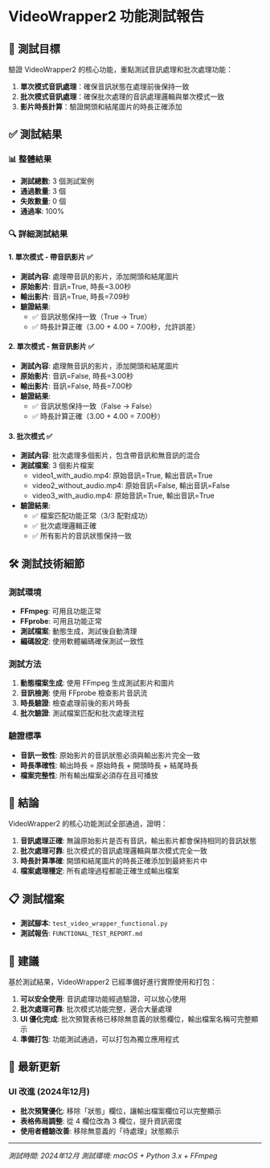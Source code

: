# VideoWrapper2 功能測試報告

## 🎯 測試目標

驗證 VideoWrapper2 的核心功能，重點測試音訊處理和批次處理功能：

1. **單次模式音訊處理**：確保音訊狀態在處理前後保持一致
2. **批次模式音訊處理**：確保批次處理的音訊處理邏輯與單次模式一致
3. **影片時長計算**：驗證開頭和結尾圖片的時長正確添加

## ✅ 測試結果

### 📊 整體結果
- **測試總數**: 3 個測試案例
- **通過數量**: 3 個
- **失敗數量**: 0 個
- **通過率**: 100%

### 🔍 詳細測試結果

#### 1. 單次模式 - 帶音訊影片 ✅
- **測試內容**: 處理帶音訊的影片，添加開頭和結尾圖片
- **原始影片**: 音訊=True, 時長=3.00秒
- **輸出影片**: 音訊=True, 時長=7.09秒
- **驗證結果**: 
  - ✅ 音訊狀態保持一致（True → True）
  - ✅ 時長計算正確（3.00 + 4.00 = 7.00秒，允許誤差）

#### 2. 單次模式 - 無音訊影片 ✅
- **測試內容**: 處理無音訊的影片，添加開頭和結尾圖片
- **原始影片**: 音訊=False, 時長=3.00秒
- **輸出影片**: 音訊=False, 時長=7.00秒
- **驗證結果**:
  - ✅ 音訊狀態保持一致（False → False）
  - ✅ 時長計算正確（3.00 + 4.00 = 7.00秒）

#### 3. 批次模式 ✅
- **測試內容**: 批次處理多個影片，包含帶音訊和無音訊的混合
- **測試檔案**: 3 個影片檔案
  - video1_with_audio.mp4: 原始音訊=True, 輸出音訊=True
  - video2_without_audio.mp4: 原始音訊=False, 輸出音訊=False
  - video3_with_audio.mp4: 原始音訊=True, 輸出音訊=True
- **驗證結果**:
  - ✅ 檔案匹配功能正常（3/3 配對成功）
  - ✅ 批次處理邏輯正確
  - ✅ 所有影片的音訊狀態保持一致

## 🛠️ 測試技術細節

### 測試環境
- **FFmpeg**: 可用且功能正常
- **FFprobe**: 可用且功能正常
- **測試檔案**: 動態生成，測試後自動清理
- **編碼設定**: 使用軟體編碼確保測試一致性

### 測試方法
1. **動態檔案生成**: 使用 FFmpeg 生成測試影片和圖片
2. **音訊檢測**: 使用 FFprobe 檢查影片音訊流
3. **時長驗證**: 檢查處理前後的影片時長
4. **批次驗證**: 測試檔案匹配和批次處理流程

### 驗證標準
- **音訊一致性**: 原始影片的音訊狀態必須與輸出影片完全一致
- **時長準確性**: 輸出時長 = 原始時長 + 開頭時長 + 結尾時長
- **檔案完整性**: 所有輸出檔案必須存在且可播放

## 🎉 結論

VideoWrapper2 的核心功能測試全部通過，證明：

1. **音訊處理正確**: 無論原始影片是否有音訊，輸出影片都會保持相同的音訊狀態
2. **批次處理可靠**: 批次模式的音訊處理邏輯與單次模式完全一致
3. **時長計算準確**: 開頭和結尾圖片的時長正確添加到最終影片中
4. **檔案處理穩定**: 所有處理過程都能正確生成輸出檔案

## 📋 測試檔案

- **測試腳本**: `test_video_wrapper_functional.py`
- **測試報告**: `FUNCTIONAL_TEST_REPORT.md`

## 🚀 建議

基於測試結果，VideoWrapper2 已經準備好進行實際使用和打包：

1. **可以安全使用**: 音訊處理功能經過驗證，可以放心使用
2. **批次處理可靠**: 批次模式功能完整，適合大量處理
3. **UI 優化完成**: 批次預覽表格已移除無意義的狀態欄位，輸出檔案名稱可完整顯示
4. **準備打包**: 功能測試通過，可以打包為獨立應用程式

## 🔧 最新更新

### UI 改進 (2024年12月)
- **批次預覽優化**: 移除「狀態」欄位，讓輸出檔案欄位可以完整顯示
- **表格佈局調整**: 從 4 欄位改為 3 欄位，提升資訊密度
- **使用者體驗改善**: 移除無意義的「待處理」狀態顯示

---

*測試時間: 2024年12月*
*測試環境: macOS + Python 3.x + FFmpeg*
